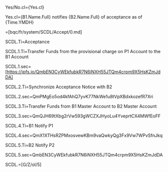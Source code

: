 Yes/No.cl={Yes.cl}

Yes.cl={B1.Name.Full} notifies {B2.Name.Full} of acceptance as of {Time.YMDH}

=[bqc/fr/system/SCDL/Accept/0.md]


SCDL.Ti=Acceptance

SCDL.1.Ti=Transfer Funds from the provisional charge on P1 Account to the B1 Account

SCDL.1.sec=[https://ipfs.io/QmbEN3CyWEkfubkR7N6iNXH55JTQm4crpm9X5HsKZmJdDA]

SCDL.2.Ti=Synchronize Acceptance Notice with B2

SCDL.2.sec=QmPMgEo5od4kfAhQ7yvK77NkWe1u8tVpXBdxkozefR7Xri

SCDL.3.Ti=Transfer Funds from B1 Master Account to B2 Master Account

SCDL.3.sec=QmQJH69tXbg2rVw593gWCZXJHyoLu4YveprtCX4MWfEoFF

SCDL.4.Ti=B1 Notify P1

SCDL.4.sec=QmX1XTHsRZPMxosvewKBm9vaQwkyQg3Fx9Vw7WPvSfnJkq

SCDL.5.Ti=B2 Notify P2

SCDL.5.sec=QmbEN3CyWEkfubkR7N6iNXH55JTQm4crpm9X5HsKZmJdDA

SCDL.=[G/Z/ol/5]
